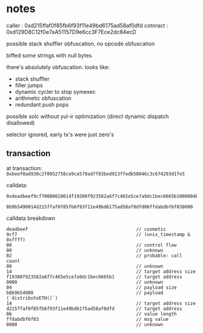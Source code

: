 # notes

caller   : 0xd215ffaf0f85fb6f93f11e49bd6175ad58af0dfd
cotnract : 0xd129D8C12f0e7aA51157D9e6cc3F7Ece2dc84ecD

possible stack shuffler obfuscation, no opcode obfuscation

biffed some strings with null bytes

there's absolutely obfuscation. looks like:

- stack shuffler
- filler jumps
- dynamic cycler to stop symexec
- arithmetic obfuscation
- redundant push pops

possible solc without yul-ir optimization (direct dynamic dispatch disallowed)

selector ignored, early tx's were just zero's

## transaction

at transaction: `0xbeef0ad930c2f0052758ce9ce579ad7f83bed913ffedb50046c3c674293d1fe5`

calldata:

```
0xdeadbeef9cf70000020014f19308f923582a6f7c465e5ce7a9dc1bec6665b1000004b
  8b9b5490014d215ffaf0f85fb6f93f11e49bd6175ad58af0dfd06ffdabdbf6f030000
```

calldata breakdown

```
deadbeef                                        // cosmetic
9cf7                                            // (unix_timestamp & 0xffff)
00                                              // control flow
00                                              // unknown
02                                              // probable: call count
00                                              // unknown
14                                              // target address size
f19308f923582a6f7c465e5ce7a9dc1bec6665b1        // target address
0000                                            // unknown
04                                              // payload size
b8b9b54900                                      // payload (`distributeETH()`)
14                                              // target address size
d215ffaf0f85fb6f93f11e49bd6175ad58af0dfd        // target address
06                                              // value length
ffdabdbf6f03                                    // msg value
0000                                            // unknown
```
